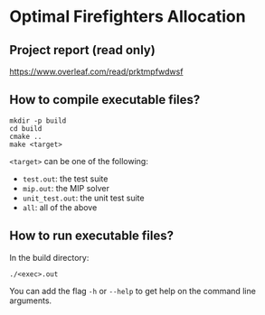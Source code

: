 # Optimal Firefighters Allocation

## Project report (read only)

<https://www.overleaf.com/read/prktmpfwdwsf>

## How to compile executable files?

```shell
mkdir -p build
cd build
cmake ..
make <target>
```

`<target>` can be one of the following:

- `test.out`: the test suite
- `mip.out`: the MIP solver
- `unit_test.out`: the unit test suite
- `all`: all of the above

## How to run executable files?

In the build directory:

```shell
./<exec>.out
```

You can add the flag `-h` or `--help` to get help on the command line arguments.
